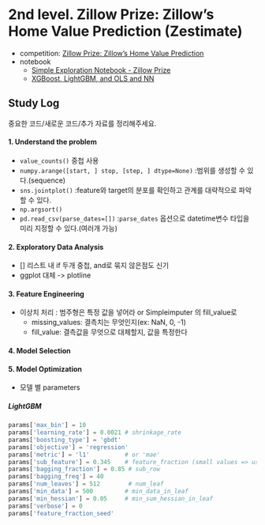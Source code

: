 # 2nd level. Zillow Prize: Zillow’s Home Value Prediction (Zestimate)
- competition: [Zillow Prize: Zillow’s Home Value Prediction](https://www.kaggle.com/c/zillow-prize-1)
- notebook
  - [Simple Exploration Notebook - Zillow Prize](https://www.kaggle.com/sudalairajkumar/simple-exploration-notebook-zillow-prize)
  - [XGBoost, LightGBM, and OLS and NN](https://www.kaggle.com/aharless/xgboost-lightgbm-and-ols-and-nn)

## Study Log
중요한 코드/새로운 코드/추가 자료를 정리해주세요.

#### 1. Understand the problem
- `value_counts()` 중첩 사용
- `numpy.arange([start, ] stop, [step, ] dtype=None)` :범위를 생성할 수 있다.(sequence)
- `sns.jointplot()` :feature와 target의 분포를 확인하고 관계를 대략적으로 파악할 수 있다.
- `np.argsort()`
- `pd.read_csv(parse_dates=[])` :`parse_dates` 옵션으로 datetime변수 타입을 미리 지정할 수 있다.(여러개 가능)

#### 2. Exploratory Data Analysis
- [] 리스트 내 if 두개 중첩, and로 묶지 않은점도 신기
- ggplot 대체 -> plotline

#### 3. Feature Engineering
- 이상치 처리 : 범주형은 특정 값을 넣어라 or Simpleimputer 의 fill_value로
  - missing_values: 결측치는 무엇인지(ex: NaN, 0, -1)
  - fill_value: 결측값을 무엇으로 대체할지, 값을 특정한다

#### 4. Model Selection

#### 5. Model Optimization
- 모델 별 parameters
##### LightGBM
```python
params['max_bin'] = 10
params['learning_rate'] = 0.0021 # shrinkage_rate
params['boosting_type'] = 'gbdt'
params['objective'] = 'regression'
params['metric'] = 'l1'          # or 'mae'
params['sub_feature'] = 0.345    # feature_fraction (small values => use very different submodels)
params['bagging_fraction'] = 0.85 # sub_row
params['bagging_freq'] = 40
params['num_leaves'] = 512        # num_leaf
params['min_data'] = 500         # min_data_in_leaf
params['min_hessian'] = 0.05     # min_sum_hessian_in_leaf
params['verbose'] = 0
params['feature_fraction_seed'
```
